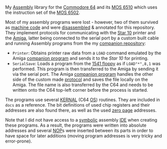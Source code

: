 My [Assembly](https://en.wikipedia.org/wiki/Assembly_language) library for the [Commodore 64](https://en.wikipedia.org/wiki/Commodore_64) and its [MOS 6510](https://en.wikipedia.org/wiki/MOS_Technology_6510) which uses the instruction set of the [MOS 6502](https://en.wikipedia.org/wiki/MOS_Technology_6502).

Most of my assembly programs were lost - however, two of them survived as [machine code](https://en.wikipedia.org/wiki/Machine_code) and were [disassembled](https://en.wikipedia.org/wiki/Disassembler) & annotated for this repository. They implement protocols for communicating with the [Star 10](https://www.c64-wiki.de/wiki/Star_NL-10) printer and the [Amiga](https://en.wikipedia.org/wiki/Amiga), latter being connected to the serial port by a custom built cable and running Assembly programs from the my [companion repository](https://github.com/phoyh/misc-asm-68k-amiga-ocs):
* `Printer`: Obtains printer raw data from a `LOAD` command emulated by the Amiga [companion program](https://github.com/phoyh/misc-asm-68k-amiga-ocs/blob/master/commands/PrintC64Star10) and sends it to the *Star 10* for printing.
* `SerialSave`: Loads a program from the [1541 floppy](https://en.wikipedia.org/wiki/Commodore_1541) as if `LOAD"*",8,1` was performed. This program is then transferred to the Amiga by sending it via the serial port. The Amiga [companion program](https://github.com/phoyh/misc-asm-68k-amiga-ocs/blob/master/programs/C64Saver) handles the other side of the custom made [protocol](https://en.wikipedia.org/wiki/Communication_protocol) and saves the file locally on the Amiga. The file name is also transferred by the C64 and needs to be written onto the C64 top-left corner before the process is started.

The programs use several [KERNAL](https://en.wikipedia.org/wiki/KERNAL) (C64 [OS](https://en.wikipedia.org/wiki/Operating_system)) routines. They are included in `docs` as a reference. The bit definitions of used chip registers and their addresses are also found there, as well as the used [zero page](https://en.wikipedia.org/wiki/Zero_page) addresses.

Note that I did not have access to a [symbolic](https://www.ibm.com/docs/fr/zos/2.1.0?topic=entries-addresses) assembly [IDE](https://en.wikipedia.org/wiki/Integrated_development_environment) when creating these programs. As a result, the programs were written into absolute addresses and several [NOP](https://en.wikipedia.org/wiki/NOP_(code))s were inserted between its parts in order to have space for later additions (moving program addresses is very tricky and error-prone).
